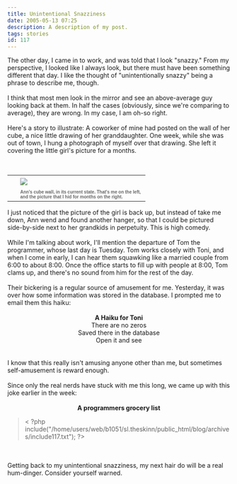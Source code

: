 ```yaml
---
title: Unintentional Snazziness
date: 2005-05-13 07:25
description: A description of my post.
tags: stories
id: 117
---
```

The other day, I came in to work, and was told that I look "snazzy."  From my perspective, I looked like I always look, but there must have been something different that day.  I like the thought of "unintentionally snazzy" being a phrase to describe me, though.<br />
<br />
I think that most men look in the mirror and see an above-average guy looking back at them.  In half the cases (obviously, since we're comparing to average), they are wrong.  In my case, I am oh-so right.
<span class="spanEndPreview">&nbsp;</span><br /><br />Here's a story to illustrate:  A coworker of mine had posted on the wall of her cube, a nice little drawing of her granddaughter.  One week, while she was out of town, I hung a photograph of myself over that drawing.  She left it covering the little girl's picture for a months.<br />
<br />
<table cellpadding=0 cellspacing=0 border=0 align=right><tr><td width=5 rowspan=2><spacer type=block width=5 height=1></spacer></td><td width=275><img src="/img/annscube.jpg" aborder=0 vspace=4/></td></tr><tr><td width=275><font face="verdana, arial, geneva" size=1 color=#666666><b>Ann's cube wall, in its current state.  That's me on the left, and the picture that I hid for months on the right.</b></font></td></tr></table><br />
<br />
I just noticed that the picture of the girl is back up, but instead of take me down, Ann wend and found another hanger, so that I could be pictured side-by-side next to her grandkids in perpetuity.  This is high comedy.<br />
<br />
While I'm talking about work, I'll mention the departure of Tom the programmer, whose last day is Tuesday.  Tom works closely with Toni, and when I come in early, I can hear them squawking like a married couple from 6:00 to about 8:00.  Once the office starts to fill up with people at 8:00, Tom clams up, and there's no sound from him for the rest of the day.<br />
<br />
Their bickering is a regular source of amusement for me.  Yesterday, it was over how some information was stored in the database.  I prompted me to email them this haiku:<br />
<br />
<center><b>A Haiku for Toni</b><br />
There are no zeros<br />Saved there in the database<br />Open it and see</center><br />
<br />
I know that this really isn't amusing anyone other than me, but sometimes self-amusement is reward enough.<br />
<br />
Since only the real nerds have stuck with me this long, we came up with this joke earlier in the week:<br />
<br />
<center><b>A programmers grocery list</b></center><blockquote>< ?php include("/home/users/web/b1051/sl.theskinn/public_html/blog/archives/include117.txt"); ?></blockquote><br />
<br />
Getting back to my unintentional snazziness, my next hair do will be a real hum-dinger.  Consider yourself warned.
